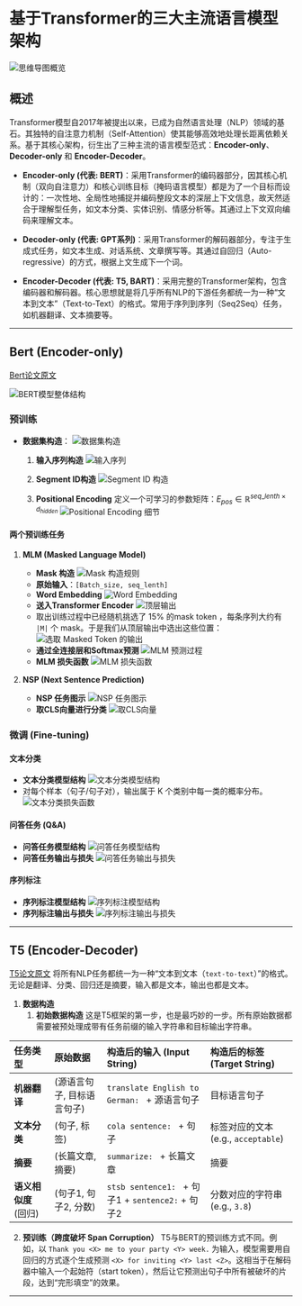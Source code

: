# 基于Transformer的三大主流语言模型架构

![思维导图概览](https://github.com/zyp-up/mainstream-transformer-based-language-models/blob/main/assets/%E5%9F%BA%E4%BA%8Etransformer%E7%9A%84%E4%B8%89%E5%A4%A7%E4%B8%BB%E6%B5%81%E8%AF%AD%E8%A8%80%E6%A8%A1%E5%9E%8B%E6%9E%B6%E6%9E%84.png?raw=true)

## 概述

Transformer模型自2017年被提出以来，已成为自然语言处理（NLP）领域的基石。其独特的自注意力机制（Self-Attention）使其能够高效地处理长距离依赖关系。基于其核心架构，衍生出了三种主流的语言模型范式：**Encoder-only**、**Decoder-only** 和 **Encoder-Decoder**。

- **Encoder-only (代表: BERT)**：采用Transformer的编码器部分，因其核心机制（双向自注意力）和核心训练目标（掩码语言模型）都是为了一个目标而设计的：一次性地、全局性地捕捉并编码整段文本的深层上下文信息，故天然适合于理解型任务，如文本分类、实体识别、情感分析等。其通过上下文双向编码来理解文本。

- **Decoder-only (代表: GPT系列)**：采用Transformer的解码器部分，专注于生成式任务，如文本生成、对话系统、文章撰写等。其通过自回归（Auto-regressive）的方式，根据上文生成下一个词。

- **Encoder-Decoder (代表: T5, BART)**：采用完整的Transformer架构，包含编码器和解码器。核心思想就是将几乎所有NLP的下游任务都统一为一种“文本到文本”（Text-to-Text）的格式。常用于序列到序列（Seq2Seq）任务，如机器翻译、文本摘要等。

---

## Bert (Encoder-only)
[Bert论文原文](https://arxiv.org/abs/1810.04805)

![BERT模型整体结构](https://github.com/zyp-up/mainstream-transformer-based-language-models/raw/main/assets/bert1.png)

### 预训练
- **数据集构造**：
![数据集构造](https://github.com/zyp-up/mainstream-transformer-based-language-models/raw/main/assets/bert2.png)

   1. **输入序列构造**
![输入序列](https://github.com/zyp-up/mainstream-transformer-based-language-models/raw/main/assets/bert3.png)

   2. **Segment ID构造**
![Segment ID 构造](https://github.com/zyp-up/mainstream-transformer-based-language-models/raw/main/assets/bert4.png)

   3. **Positional Encoding**
定义一个可学习的参数矩阵：$E_{pos} \in \mathbb{R}^{seq\_lenth \times d_{hidden}}$
![Positional Encoding 细节](https://github.com/zyp-up/mainstream-transformer-based-language-models/raw/main/assets/bert5.png)

#### 两个预训练任务
1. **MLM (Masked Language Model)**

    - **Mask 构造**
    ![Mask 构造规则](https://github.com/zyp-up/mainstream-transformer-based-language-models/blob/main/assets/bert6.png?raw=true)
    - **原始输入**：`[Batch_size, seq_lenth]`
    - **Word Embedding**
    ![Word Embedding](https://github.com/zyp-up/mainstream-transformer-based-language-models/blob/main/assets/bert8.png?raw=true)
    - **送入Transformer Encoder**
    ![顶层输出](https://github.com/zyp-up/mainstream-transformer-based-language-models/blob/main/assets/bert10.png?raw=true)
    - 取出训练过程中已经随机挑选了 15% 的mask token ，每条序列大约有 `|M|` 个 mask。于是我们从顶层输出中选出这些位置：
    ![选取 Masked Token 的输出](https://github.com/zyp-up/mainstream-transformer-based-language-models/blob/main/assets/bert11.png?raw=true)
    - **通过全连接层和Softmax预测**
    ![MLM 预测过程](https://github.com/zyp-up/mainstream-transformer-based-language-models/blob/main/assets/bert12.png?raw=true)
    - **MLM 损失函数**
    ![MLM 损失函数](https://github.com/zyp-up/mainstream-transformer-based-language-models/blob/main/assets/bert13.png?raw=true)

2. **NSP (Next Sentence Prediction)**
    - **NSP 任务图示**
    ![NSP 任务图示](https://github.com/zyp-up/mainstream-transformer-based-language-models/blob/main/assets/bert7.png?raw=true)
    - **取CLS向量进行分类**
    ![取CLS向量](https://github.com/zyp-up/mainstream-transformer-based-language-models/blob/main/assets/bert9.png?raw=true)

### 微调 (Fine-tuning)
#### 文本分类
- **文本分类模型结构**
![文本分类模型结构](https://github.com/zyp-up/mainstream-transformer-based-language-models/blob/main/assets/bert14.png?raw=true)
- 对每个样本（句子/句子对），输出属于 K 个类别中每一类的概率分布。
![文本分类损失函数](https://github.com/zyp-up/mainstream-transformer-based-language-models/blob/main/assets/bert15.png?raw=true)

#### 问答任务 (Q&A)
- **问答任务模型结构**
![问答任务模型结构](https://github.com/zyp-up/mainstream-transformer-based-language-models/blob/main/assets/bert16.png?raw=true)
- **问答任务输出与损失**
![问答任务输出与损失](https://github.com/zyp-up/mainstream-transformer-based-language-models/blob/main/assets/bert17.png?raw=true)

#### 序列标注
- **序列标注模型结构**
![序列标注模型结构](https://github.com/zyp-up/mainstream-transformer-based-language-models/blob/main/assets/bert18.png?raw=true)
- **序列标注输出与损失**
![序列标注输出与损失](https://github.com/zyp-up/mainstream-transformer-based-language-models/blob/main/assets/bert19.png?raw=true)

---

## T5 (Encoder-Decoder)
[T5论文原文](https://arxiv.org/abs/1910.10683)
将所有NLP任务都统一为一种“文本到文本（`text-to-text`）”的格式。无论是翻译、分类、回归还是摘要，输入都是文本，输出也都是文本。

1.  **数据构造**
    1.  **初始数据构造**
        这是T5框架的第一步，也是最巧妙的一步。所有原始数据都需要被预处理成带有任务前缀的输入字符串和目标输出字符串。

| 任务类型 | 原始数据 | 构造后的输入 (Input String) | 构造后的标签 (Target String) |
| :--- | :--- | :--- | :--- |
| **机器翻译** | (源语言句子, 目标语言句子) | `translate English to German: ` + 源语言句子 | 目标语言句子 |
| **文本分类** | (句子, 标签) | `cola sentence: ` + 句子 | 标签对应的文本 (e.g., `acceptable`) |
| **摘要** | (长篇文章, 摘要) | `summarize: ` + 长篇文章 | 摘要 |
| **语义相似度** (回归) | (句子1, 句子2, 分数) | `stsb sentence1: ` + 句子1 + ` sentence2: ` + 句子2 | 分数对应的字符串 (e.g., `3.8`) |

2.  **预训练（跨度破坏 Span Corruption）**
    T5与BERT的预训练方式不同。例如，以 `Thank you <X> me to your party <Y> week.` 为输入，模型需要用自回归的方式逐个生成预测 `<X> for inviting <Y> last <Z>`。这相当于在解码器中输入一个起始符（start token），然后让它预测出句子中所有被破坏的片段，达到“完形填空”的效果。

---
